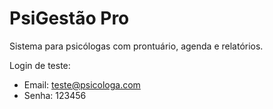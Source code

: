 # PsiGestão Pro

Sistema para psicólogas com prontuário, agenda e relatórios.

Login de teste:
- Email: teste@psicologa.com
- Senha: 123456